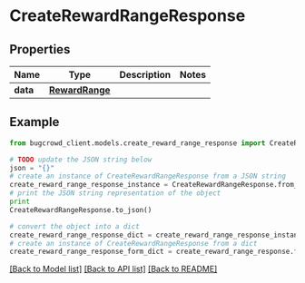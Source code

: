 # CreateRewardRangeResponse


## Properties

Name | Type | Description | Notes
------------ | ------------- | ------------- | -------------
**data** | [**RewardRange**](RewardRange.md) |  | 

## Example

```python
from bugcrowd_client.models.create_reward_range_response import CreateRewardRangeResponse

# TODO update the JSON string below
json = "{}"
# create an instance of CreateRewardRangeResponse from a JSON string
create_reward_range_response_instance = CreateRewardRangeResponse.from_json(json)
# print the JSON string representation of the object
print
CreateRewardRangeResponse.to_json()

# convert the object into a dict
create_reward_range_response_dict = create_reward_range_response_instance.to_dict()
# create an instance of CreateRewardRangeResponse from a dict
create_reward_range_response_form_dict = create_reward_range_response.from_dict(create_reward_range_response_dict)
```
[[Back to Model list]](../README.md#documentation-for-models) [[Back to API list]](../README.md#documentation-for-api-endpoints) [[Back to README]](../README.md)


